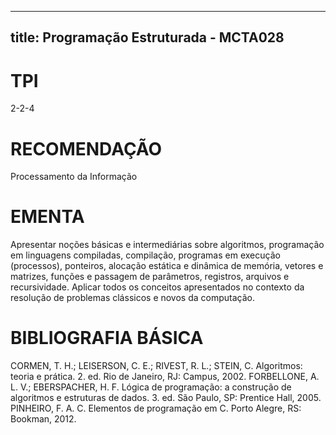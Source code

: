 
---
title: Programação Estruturada - MCTA028 
---

# TPI

2-2-4

# RECOMENDAÇÃO

Processamento da Informação

# EMENTA

Apresentar noções básicas e intermediárias sobre algoritmos, programação em linguagens compiladas, compilação, programas em execução (processos), ponteiros, alocação estática e dinâmica de memória, vetores e matrizes, funções e passagem de parâmetros, registros, arquivos e recursividade. Aplicar todos os conceitos apresentados no contexto da resolução de problemas clássicos e novos da computação.

# BIBLIOGRAFIA BÁSICA

CORMEN, T. H.; LEISERSON, C. E.; RIVEST, R. L.; STEIN, C. Algoritmos: teoria e prática. 2. ed. Rio de Janeiro, RJ: Campus, 2002.
FORBELLONE, A. L. V.; EBERSPACHER, H. F. Lógica de programação: a construção de algoritmos e estruturas de dados. 3. ed. São Paulo, SP: Prentice Hall, 2005.
PINHEIRO, F. A. C. Elementos de programação em C. Porto Alegre, RS: Bookman, 2012.
        